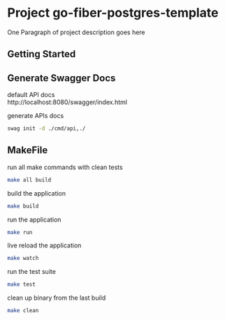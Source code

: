 # Project go-fiber-postgres-template

One Paragraph of project description goes here

## Getting Started


## Generate Swagger Docs

default API docs<br>
http://localhost:8080/swagger/index.html

generate APIs docs
```bash
swag init -d ./cmd/api,./
```

## MakeFile

run all make commands with clean tests
```bash
make all build
```

build the application
```bash
make build
```

run the application
```bash
make run
```

live reload the application
```bash
make watch
```

run the test suite
```bash
make test
```

clean up binary from the last build
```bash
make clean
```